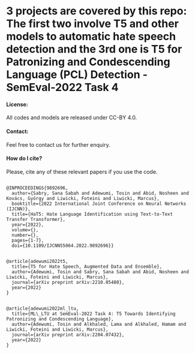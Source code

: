 # 3 projects are covered by this repo: The first two involve T5 and other models to automatic hate speech detection and the 3rd one is T5 for Patronizing and Condescending Language (PCL) Detection - SemEval-2022 Task 4


<h4>License:</h4>
All codes and models are released under CC-BY 4.0.

<h4>Contact:</h4>
Feel free to contact us for further enquiry.

<h4>How do I cite?</h4>
Please, cite any of these relevant papers if you use the code.

<pre><code>
@INPROCEEDINGS{9892696,
  author={Sabry, Sana Sabah and Adewumi, Tosin and Abid, Nosheen and Kovács, György and Liwicki, Foteini and Liwicki, Marcus},
  booktitle={2022 International Joint Conference on Neural Networks (IJCNN)}, 
  title={HaT5: Hate Language Identification using Text-to-Text Transfer Transformer}, 
  year={2022},
  volume={},
  number={},
  pages={1-7},
  doi={10.1109/IJCNN55064.2022.9892696}}
</code></pre>


<pre><code>
@article{adewumi2022t5,
  title={T5 for Hate Speech, Augmented Data and Ensemble},
  author={Adewumi, Tosin and Sabry, Sana Sabah and Abid, Nosheen and Liwicki, Foteini and Liwicki, Marcus},
  journal={arXiv preprint arXiv:2210.05480},
  year={2022}
}
</code></pre>


<pre><code>
@article{adewumi2022ml_ltu,
  title={ML\_LTU at SemEval-2022 Task 4: T5 Towards Identifying Patronizing and Condescending Language},
  author={Adewumi, Tosin and Alkhaled, Lama and Alkhaled, Hamam and Liwicki, Foteini and Liwicki, Marcus},
  journal={arXiv preprint arXiv:2204.07432},
  year={2022}
}
</code></pre>

